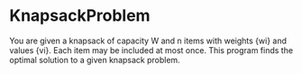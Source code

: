 # KnapsackProblem
You are given a knapsack of capacity W and n items with weights {wi} and values {vi}. Each item may be included at most once. This program finds the optimal solution to a given knapsack problem.

